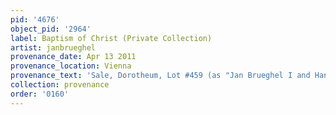 ```yaml
---
pid: '4676'
object_pid: '2964'
label: Baptism of Christ (Private Collection)
artist: janbrueghel
provenance_date: Apr 13 2011
provenance_location: Vienna
provenance_text: 'Sale, Dorotheum, Lot #459 (as "Jan Brueghel I and Hans Rottenhammer")'
collection: provenance
order: '0160'
---
```

